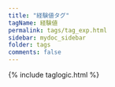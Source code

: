 ```yaml
---
title: "経験値タグ"
tagName: 経験値
permalink: tags/tag_exp.html
sidebar: mydoc_sidebar
folder: tags
comments: false
---
```

{% include taglogic.html %}
